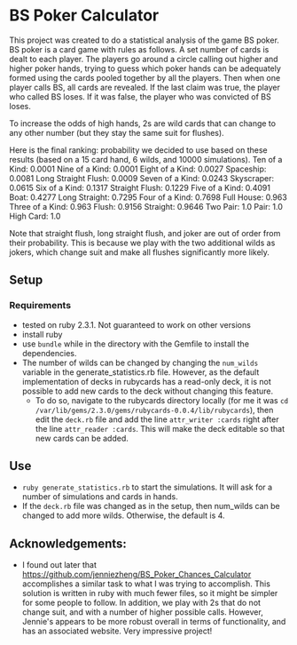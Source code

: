 # BS Poker Calculator

This project was created to do a statistical analysis of the game BS poker. BS poker is a card game with rules as follows. A set number of cards is dealt to each player. The players go around a circle calling out higher and higher poker hands, trying to guess which poker hands can be adequately formed using the cards pooled together by all the players. Then when one player calls BS, all cards are revealed. If the last claim was true, the player who called BS loses. If it was false, the player who was convicted of BS loses.

To increase the odds of high hands, 2s are wild cards that can change to any other number (but they stay the same suit for flushes).

Here is the final ranking: probability we decided to use based on these results (based on a 15 card hand, 6 wilds, and 10000 simulations). 
Ten of a Kind: 0.0001
Nine of a Kind: 0.0001
Eight of a Kind: 0.0027
Spaceship: 0.0081
Long Straight Flush: 0.0009
Seven of a Kind: 0.0243
Skyscraper: 0.0615
Six of a Kind: 0.1317
Straight Flush: 0.1229
Five of a Kind: 0.4091
Boat: 0.4277
Long Straight: 0.7295
Four of a Kind: 0.7698
Full House: 0.963
Three of a Kind: 0.963
Flush: 0.9156
Straight: 0.9646
Two Pair: 1.0
Pair: 1.0
High Card: 1.0

Note that straight flush, long straight flush, and joker are out of order from their probability. This is because we play with the two additional wilds as jokers, which change suit and make all flushes significantly more likely. 

## Setup

### Requirements

* tested on ruby 2.3.1. Not guaranteed to work on other versions
* install ruby
* use `bundle` while in the directory with the Gemfile to install the dependencies.
* The number of wilds can be changed by changing the `num_wilds` variable in the generate_statistics.rb file. However, as the default implementation of decks in rubycards has a read-only deck, it is not possible to add new cards to the deck without changing this feature. 
    * To do so, navigate to the rubycards directory locally (for me it was `cd /var/lib/gems/2.3.0/gems/rubycards-0.0.4/lib/rubycards`), then edit the `deck.rb` file and add the line `attr_writer :cards` right after the line `attr_reader :cards`. This will make the deck editable so that new cards can be added.

## Use

* `ruby generate_statistics.rb` to start the simulations. It will ask for a number of simulations and cards in hands.
* If the `deck.rb` file was changed as in the setup, then num_wilds can be changed to add more wilds. Otherwise, the default is 4.

## Acknowledgements:
* I found out later that <https://github.com/jenniezheng/BS_Poker_Chances_Calculator> accomplishes a similar task to what I was trying to accomplish. This solution is written in ruby with much fewer files, so it might be simpler for some people to follow. In addition, we play with 2s that do not change suit, and with a number of higher possible calls. However, Jennie's appears to be more robust overall in terms of functionality, and has an associated website. Very impressive project!